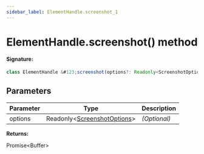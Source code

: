 ```yaml
---
sidebar_label: ElementHandle.screenshot_1
---
```


# ElementHandle.screenshot() method

#### Signature:

```typescript
class ElementHandle &#123;screenshot(options?: Readonly<ScreenshotOptions>): Promise<Buffer>;&#125;
```

## Parameters

| Parameter | Type                                                                  | Description  |
| --------- | --------------------------------------------------------------------- | ------------ |
| options   | Readonly&lt;[ScreenshotOptions](./puppeteer.screenshotoptions.md)&gt; | _(Optional)_ |

**Returns:**

Promise&lt;Buffer&gt;
